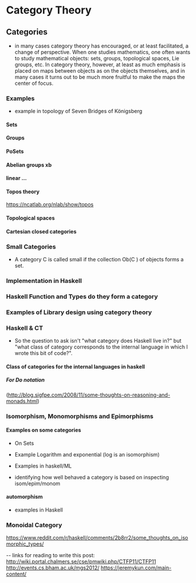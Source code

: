 
# Category Theory 

## Categories

-  in many cases category theory has encouraged, or at least facilitated, a change
of perspective. When one studies mathematics, one often wants to study mathematical objects: sets,
groups, topological spaces, Lie groups, etc. In category theory, however, at least as much emphasis is
placed on maps between objects as on the objects themselves, and in many cases it turns out to be
much more fruitful to make the maps the center of focus.


### Examples 

- example in topology of Seven Bridges of Königsberg  


#### Sets 

#### Groups 

#### PoSets

#### Abelian groups xb

#### linear ...

#### Topos theory
https://ncatlab.org/nlab/show/topos

#### Topological spaces

#### Cartesian closed categories 

### Small Categories
- A category C is called small if the collection Ob(C ) of objects forms a set.

### Implementation in Haskell 

### Haskell Function and Types do they form a category 

### Examples of Library design using category theory

### Haskell & CT 
- So the question to ask isn't "what category does Haskell live in?" but "what class of category corresponds to the internal language in which I wrote this bit of code?".  


#### Class of categories for the internal languages in haskell 

##### For Do notation 
(http://blog.sigfpe.com/2008/11/some-thoughts-on-reasoning-and-monads.html)

### Isomorphism, Monomorphisms and Epimorphisms

#### Examples on some categories 
- On Sets 

- Example Logarithm and exponential 
  (log is an isomorphism)

- Examples in haskell/ML 

- identifying how well behaved a category is based on inspecting isom/epim/monom

#### automorphism
 - examples in Haskell 

### Monoidal Category
https://www.reddit.com/r/haskell/comments/2b8rr2/some_thoughts_on_isomorphic_types/

-- 
links for reading to write this post:
http://wiki.portal.chalmers.se/cse/pmwiki.php/CTFP11/CTFP11
http://events.cs.bham.ac.uk/mgs2012/
https://jeremykun.com/main-content/
